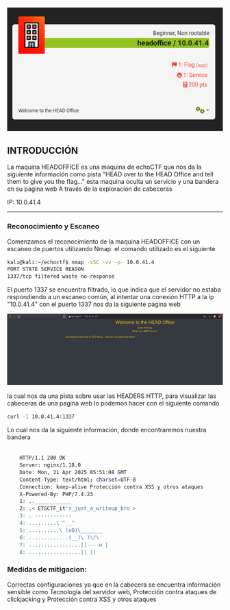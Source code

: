 ![head1](head1.png)
## INTRODUCCIÓN 

La maquina HEADOFFICE es una maquina de echoCTF que nos da la siguiente información como pista "HEAD over to the HEAD Office and tell them to give you the flag..." esta maquina oculta un servicio y una bandera en su pagina web A través de la exploración de cabeceras

IP: 10.0.41.4

---

### Reconocimiento y Escaneo

Comenzamos el reconocimiento de la maquina HEADOFFICE con un escaneo de puertos utilizando Nmap. el comando utilizado es el siguiente

``` bash
kali@kali:~/echoctf$ nmap -sSC -vv -p- 10.0.41.4
PORT STATE SERVICE REASON
1337/tcp filtered waste no-response
```


El puerto 1337 se encuentra filtrado, lo que indica que el servidor no estaba respondiendo a un escaneo común, al intentar una conexión HTTP a la ip "10.0.41.4" con el puerto 1337 nos da la siguiente pagina web

![head2](head2.png)

la cual nos da una pista sobre usar las HEADERS HTTP, para visualizar las cabeceras de una pagina web lo podemos hacer con el siguiente comando

``` bash
curl -I 10.0.41.4:1337
```

Lo cual nos da la siguiente información, donde encontraremos nuestra bandera

``` bash

	HTTP/1.1 200 OK
	Server: nginx/1.18.0
	Date: Mon, 21 Apr 2025 05:51:08 GMT
	Content-Type: text/html; charset=UTF-8
	Connection: keep-alive Protección contra XSS y otros ataques
	X-Powered-By: PHP/7.4.23
	1: ..____________
	2: .< ETSCTF_it's_just_a_writeup_bro >
	3: . ------------
	4: .........\ ^__^
	5: ..........\ (oO)\_______
	6: .............(__)\ )\/\
	7: .................||----w |
	8: .................|| ||
```

### Medidas de mitigacion:

Correctas configuraciones ya que en la cabecera se encuentra información sensible como Tecnología del servidor web, Protección contra ataques de clickjacking y Protección contra XSS y otros ataques


